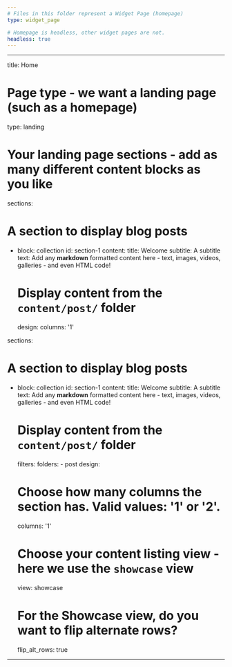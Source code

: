 ```yaml
---
# Files in this folder represent a Widget Page (homepage)
type: widget_page

# Homepage is headless, other widget pages are not.
headless: true
---
```


---
title: Home
# Page type - we want a landing page (such as a homepage)
type: landing

# Your landing page sections - add as many different content blocks as you like
sections:
  # A section to display blog posts
  - block: collection
    id: section-1
    content:
      title: Welcome
      subtitle: A subtitle
      text: Add any **markdown** formatted content here - text, images, videos, galleries - and even HTML code!
      # Display content from the `content/post/` folder

    design:
      columns: '1'

sections:
  # A section to display blog posts
  - block: collection
    id: section-1
    content:
      title: Welcome
      subtitle: A subtitle
      text: Add any **markdown** formatted content here - text, images, videos, galleries - and even HTML code!
      # Display content from the `content/post/` folder
      filters:
        folders:
          - post
    design:
      # Choose how many columns the section has. Valid values: '1' or '2'.
      columns: '1'
      # Choose your content listing view - here we use the `showcase` view
      view: showcase
      # For the Showcase view, do you want to flip alternate rows?
      flip_alt_rows: true
---

